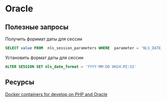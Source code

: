 # Oracle

## Полезные запросы

Получить форимат даты для сессии
```sql
SELECT value FROM  nls_session_parameters WHERE  parameter = 'NLS_DATE_FORMAT'
```

Установить формат даты для сессии
```sql
ALTER SESSION SET nls_date_format = 'YYYY-MM-DD HH24:MI:SS'
```

## Ресурсы

[Docker containers for develop on PHP and Oracle](https://github.com/musdevs/docker-php-oracle)
